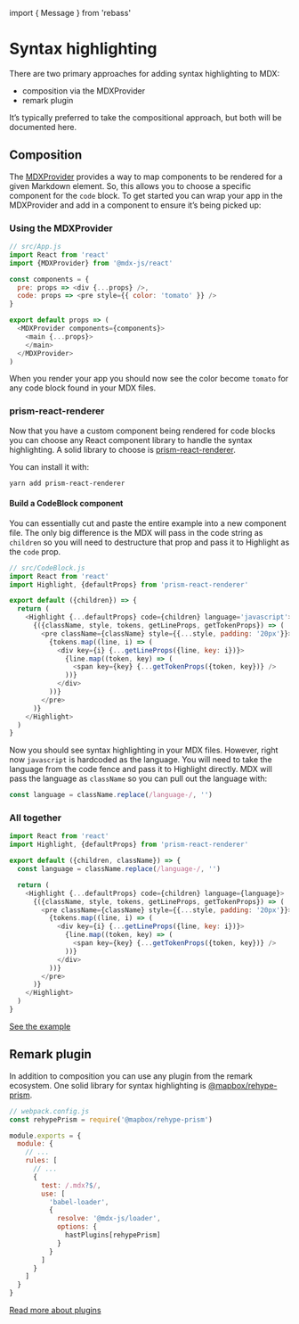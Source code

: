 import { Message } from 'rebass'

# Syntax highlighting

There are two primary approaches for adding syntax highlighting to MDX:

*   composition via the MDXProvider
*   remark plugin

It’s typically preferred to take the compositional approach, but both
will be documented here.

## Composition

The [MDXProvider](https://mdxjs.com/getting-started/#mdxprovider) provides
a way to map components to be rendered for a given Markdown element.  So,
this allows you to choose a specific component for the `code` block.  To
get started you can wrap your app in the MDXProvider and add in a component
to ensure it’s being picked up:

### Using the MDXProvider

```js
// src/App.js
import React from 'react'
import {MDXProvider} from '@mdx-js/react'

const components = {
  pre: props => <div {...props} />,
  code: props => <pre style={{ color: 'tomato' }} />
}

export default props => (
  <MDXProvider components={components}>
    <main {...props}>
    </main>
  </MDXProvider>
)
```

When you render your app you should now see the color become `tomato` for
any code block found in your MDX files.

### prism-react-renderer

Now that you have a custom component being rendered for code blocks you can
choose any React component library to handle the syntax highlighting.  A solid
library to choose is [prism-react-renderer](https://github.com/FormidableLabs/prism-react-renderer).

You can install it with:

```sh
yarn add prism-react-renderer
```

#### Build a CodeBlock component

You can essentially cut and paste the entire example into a new
component file.  The only big difference is the MDX will pass in the
code string as `children` so you will need to destructure that prop
and pass it to Highlight as the `code` prop.

```js
// src/CodeBlock.js
import React from 'react'
import Highlight, {defaultProps} from 'prism-react-renderer'

export default ({children}) => {
  return (
    <Highlight {...defaultProps} code={children} language='javascript'>
      {({className, style, tokens, getLineProps, getTokenProps}) => (
        <pre className={className} style={{...style, padding: '20px'}}>
          {tokens.map((line, i) => (
            <div key={i} {...getLineProps({line, key: i})}>
              {line.map((token, key) => (
                <span key={key} {...getTokenProps({token, key})} />
              ))}
            </div>
          ))}
        </pre>
      )}
    </Highlight>
  )
}
```

Now you should see syntax highlighting in your MDX files.  However, right now
`javascript` is hardcoded as the language.  You will need to take the language
from the code fence and pass it to Highlight directly.  MDX will pass the language
as `className` so you can pull out the language with:

```js
const language = className.replace(/language-/, '')
```

### All together

```js
import React from 'react'
import Highlight, {defaultProps} from 'prism-react-renderer'

export default ({children, className}) => {
  const language = className.replace(/language-/, '')

  return (
    <Highlight {...defaultProps} code={children} language={language}>
      {({className, style, tokens, getLineProps, getTokenProps}) => (
        <pre className={className} style={{...style, padding: '20px'}}>
          {tokens.map((line, i) => (
            <div key={i} {...getLineProps({line, key: i})}>
              {line.map((token, key) => (
                <span key={key} {...getTokenProps({token, key})} />
              ))}
            </div>
          ))}
        </pre>
      )}
    </Highlight>
  )
}
```

[See the example](https://github.com/mdx-js/mdx/tree/master/examples/syntax-highlighting)

## Remark plugin

In addition to composition you can use any plugin from the remark
ecosystem.  One solid library for syntax highlighting is
[@mapbox/rehype-prism](https://github.com/mapbox/rehype-prism).

```js
// webpack.config.js
const rehypePrism = require('@mapbox/rehype-prism')

module.exports = {
  module: {
    // ...
    rules: [
      // ...
      {
        test: /.mdx?$/,
        use: [
          'babel-loader',
          {
            resolve: '@mdx-js/loader',
            options: {
              hastPlugins[rehypePrism]
            }
          }
        ]
      }
    ]
  }
}
```

[Read more about plugins](https://mdxjs.com/advanced/plugins)
